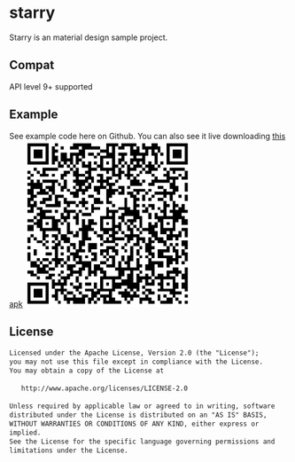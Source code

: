 # starry
Starry is an material design sample project.

## Compat
API level 9+ supported

## Example
See example code here on Github. You can also see it live downloading [this apk](https://raw.githubusercontent.com/matrixxun/starry/master/apk/StarryApp_20150604000235_7zip.apk)
<img src="https://raw.githubusercontent.com/matrixxun/starry/master/apk/b9fa50fc85a1012c1d5156c0ba68ed55.png" width="300">

License
--------


    Licensed under the Apache License, Version 2.0 (the "License");
    you may not use this file except in compliance with the License.
    You may obtain a copy of the License at

       http://www.apache.org/licenses/LICENSE-2.0

    Unless required by applicable law or agreed to in writing, software
    distributed under the License is distributed on an "AS IS" BASIS,
    WITHOUT WARRANTIES OR CONDITIONS OF ANY KIND, either express or implied.
    See the License for the specific language governing permissions and
    limitations under the License.
